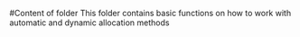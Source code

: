 #Content of folder
This folder contains basic functions on how to work with automatic and dynamic allocation methods
